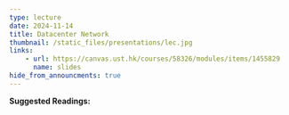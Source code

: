 ```yaml
---
type: lecture
date: 2024-11-14
title: Datacenter Network
thumbnail: /static_files/presentations/lec.jpg
links: 
    - url: https://canvas.ust.hk/courses/58326/modules/items/1455829
      name: slides
hide_from_announcments: true
---
```

**Suggested Readings:**


